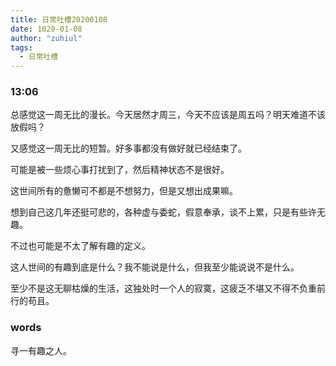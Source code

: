 ```yaml
---
title: 日常吐槽20200108
date: 1020-01-08
author: "zuhiul"
tags:
  - 日常吐槽
---
```


### 13:06

总感觉这一周无比的漫长。今天居然才周三，今天不应该是周五吗？明天难道不该放假吗？

又感觉这一周无比的短暂。好多事都没有做好就已经结束了。

可能是被一些烦心事打扰到了，然后精神状态不是很好。

这世间所有的惫懒可不都是不想努力，但是又想出成果嘛。

想到自己这几年还挺可悲的，各种虚与委蛇，假意奉承，谈不上累，只是有些许无趣。

不过也可能是不太了解有趣的定义。

这人世间的有趣到底是什么？我不能说是什么，但我至少能说说不是什么。

至少不是这无聊枯燥的生活，这独处时一个人的寂寞，这疲乏不堪又不得不负重前行的苟且。

### words

寻一有趣之人。
